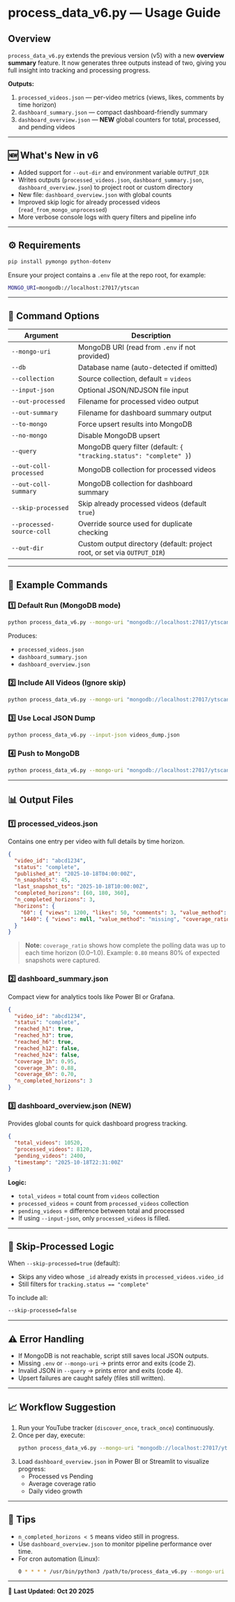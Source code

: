 # process_data_v6.py — Usage Guide

## Overview
`process_data_v6.py` extends the previous version (v5) with a new **overview summary** feature. It now generates three outputs instead of two, giving you full insight into tracking and processing progress.

**Outputs:**
1. `processed_videos.json` — per-video metrics (views, likes, comments by time horizon)
2. `dashboard_summary.json` — compact dashboard-friendly summary
3. `dashboard_overview.json` — **NEW** global counters for total, processed, and pending videos

---

## 🆕 What's New in v6
- Added support for `--out-dir` and environment variable `OUTPUT_DIR`
- Writes outputs (`processed_videos.json`, `dashboard_summary.json`, `dashboard_overview.json`) to project root or custom directory
- New file: `dashboard_overview.json` with global counts
- Improved skip logic for already processed videos (`read_from_mongo_unprocessed`)
- More verbose console logs with query filters and pipeline info

---

## ⚙️ Requirements
```bash
pip install pymongo python-dotenv
```
Ensure your project contains a `.env` file at the repo root, for example:
```bash
MONGO_URI=mongodb://localhost:27017/ytscan
```

---

## 🧩 Command Options
| Argument | Description |
|-----------|-------------|
| `--mongo-uri` | MongoDB URI (read from `.env` if not provided) |
| `--db` | Database name (auto-detected if omitted) |
| `--collection` | Source collection, default = `videos` |
| `--input-json` | Optional JSON/NDJSON file input |
| `--out-processed` | Filename for processed video output |
| `--out-summary` | Filename for dashboard summary output |
| `--to-mongo` | Force upsert results into MongoDB |
| `--no-mongo` | Disable MongoDB upsert |
| `--query` | MongoDB query filter (default: `{ "tracking.status": "complete" }`) |
| `--out-coll-processed` | MongoDB collection for processed videos |
| `--out-coll-summary` | MongoDB collection for dashboard summary |
| `--skip-processed` | Skip already processed videos (default `true`) |
| `--processed-source-coll` | Override source used for duplicate checking |
| `--out-dir` | Custom output directory (default: project root, or set via `OUTPUT_DIR`) |

---

## 🚀 Example Commands
### 1️⃣ Default Run (MongoDB mode)
```bash
python process_data_v6.py --mongo-uri "mongodb://localhost:27017/ytscan" --db ytscan
```
Produces:
- `processed_videos.json`
- `dashboard_summary.json`
- `dashboard_overview.json`

### 2️⃣ Include All Videos (Ignore skip)
```bash
python process_data_v6.py --mongo-uri "mongodb://localhost:27017/ytscan" --db ytscan --skip-processed=false
```

### 3️⃣ Use Local JSON Dump
```bash
python process_data_v6.py --input-json videos_dump.json
```

### 4️⃣ Push to MongoDB
```bash
python process_data_v6.py --mongo-uri "mongodb://localhost:27017/ytscan" --db ytscan --to-mongo
```

---

## 📊 Output Files

### **1️⃣ processed_videos.json**
Contains one entry per video with full details by time horizon.
```json
{
  "video_id": "abcd1234",
  "status": "complete",
  "published_at": "2025-10-18T04:00:00Z",
  "n_snapshots": 45,
  "last_snapshot_ts": "2025-10-18T10:00:00Z",
  "completed_horizons": [60, 180, 360],
  "n_completed_horizons": 3,
  "horizons": {
    "60": { "views": 1200, "likes": 50, "comments": 3, "value_method": "floor", "coverage_ratio": 0.95 },
    "1440": { "views": null, "value_method": "missing", "coverage_ratio": 0.0 }
  }
}
```
> **Note:** `coverage_ratio` shows how complete the polling data was up to each time horizon (0.0–1.0). Example: `0.80` means 80% of expected snapshots were captured.

### **2️⃣ dashboard_summary.json**
Compact view for analytics tools like Power BI or Grafana.
```json
{
  "video_id": "abcd1234",
  "status": "complete",
  "reached_h1": true,
  "reached_h3": true,
  "reached_h6": true,
  "reached_h12": false,
  "reached_h24": false,
  "coverage_1h": 0.95,
  "coverage_3h": 0.88,
  "coverage_6h": 0.70,
  "n_completed_horizons": 3
}
```

### **3️⃣ dashboard_overview.json (NEW)**
Provides global counts for quick dashboard progress tracking.
```json
{
  "total_videos": 10520,
  "processed_videos": 8120,
  "pending_videos": 2400,
  "timestamp": "2025-10-18T22:31:00Z"
}
```

**Logic:**
- `total_videos` = total count from `videos` collection  
- `processed_videos` = count from `processed_videos` collection  
- `pending_videos` = difference between total and processed  
- If using `--input-json`, only `processed_videos` is filled.

---

## 🔁 Skip-Processed Logic
When `--skip-processed=true` (default):
- Skips any video whose `_id` already exists in `processed_videos.video_id`
- Still filters for `tracking.status == "complete"`

To include all:
```bash
--skip-processed=false
```

---

## ⚠️ Error Handling
- If MongoDB is not reachable, script still saves local JSON outputs.
- Missing `.env` or `--mongo-uri` → prints error and exits (code 2).
- Invalid JSON in `--query` → prints error and exits (code 4).
- Upsert failures are caught safely (files still written).

---

## 📈 Workflow Suggestion
1. Run your YouTube tracker (`discover_once`, `track_once`) continuously.
2. Once per day, execute:
   ```bash
   python process_data_v6.py --mongo-uri "mongodb://localhost:27017/ytscan" --db ytscan
   ```
3. Load `dashboard_overview.json` in Power BI or Streamlit to visualize progress:
   - Processed vs Pending
   - Average coverage ratio
   - Daily video growth

---

## 🧠 Tips
- `n_completed_horizons < 5` means video still in progress.
- Use `dashboard_overview.json` to monitor pipeline performance over time.
- For cron automation (Linux):
  ```bash
  0 * * * * /usr/bin/python3 /path/to/process_data_v6.py --mongo-uri mongodb://localhost:27017/ytscan --db ytscan >> logs/process.log 2>&1
  ```

---

📅 **Last Updated:** **Oct 20 2025**